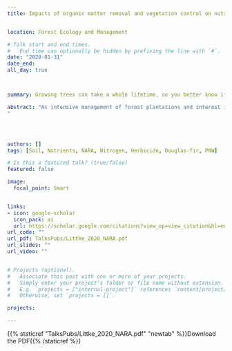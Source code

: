 ```yaml
---
title: Impacts of organic matter removal and vegetation control on nutrition and growth of Douglas-fir at three Pacific Northwestern Long-Term Soil Productivity sites


location: Forest Ecology and Management

# Talk start and end times.
#   End time can optionally be hidden by prefixing the line with `#`.
date: "2020-01-31"
date_end: 
all_day: true



summary: Growing trees can take a whole lifetime, so you better know if your site nutrition status changes following harvest. Here we looked at a few sites in the PNW to examine how the antecedent conditions helped to buffer the soils to changes to the nutrient capacity of the site.

abstract: "As intensive management of forest plantations and interest in harvesting biomass for energy continue to in- crease, there is a need to investigate the longer-term effects of harvest-related disturbances and intensive treatments on soil and site productivity. This research focused on three Pacific Northwestern Douglas-fir soil productivity studies around 15 years since harvest that spanned a range in soil nutrients: high soil N and low base cations (Fall River), low soil N and base cations (Matlock), and high soil N and base cations (Molalla). The studies, which had similar organic matter and vegetation control treatments, were compared for differences in belowground and aboveground nutrients as well as differences in periodic stand volume growth. Five years of annual vegetation control (AVC) resulted in the greatest losses of belowground N and base cations compared to one year of vegetation control (IVC) at planting, but also resulted in significantly greater stand volume growth at Fall River and Matlock. Whole tree removal (WT) resulted in lower soil NO3− at Fall River but greater soil NO3− at Matlock due to greater colonization by N-fixing Scotch broom. There was also a decrease in soil exchangeable K due to WT and WT plus coarse woody debris removal (WT + ) at Fall River, which had the lowest initial soil exchangeable K. There was either no effect (Matlock and Molalla) (0–15 years) or a decrease (Fall River) (0–5 years) in stand volume growth due to WT removal. At Fall River, WT, WT+, and AVC treatments had no detectable effect on volume growth from 10 to 15 years. Overall, longer-term effects of organic matter removals and vegetation control on soil and site productivity were variable at each site due to pre-treatment soil nutrition and competition from understory vegetation.
"




authors: []
tags: [Soil, Nutrients, NARA, Nitrogen, Herbicide, Douglas-fir, PNW]

# Is this a featured talk? (true/false)
featured: false

image: 
  focal_point: Smart


links:
- icon: google-scholar 
  icon_pack: ai
  url: https://scholar.google.com/citations?view_op=view_citation&hl=en&user=miYEsFoAAAAJ&citation_for_view=miYEsFoAAAAJ:hqOjcs7Dif8C
url_code: ""
url_pdf: TalksPubs/Littke_2020_NARA.pdf
url_slides: ""
url_video: ""


# Projects (optional).
#   Associate this post with one or more of your projects.
#   Simply enter your project's folder or file name without extension.
#   E.g. `projects = ["internal-project"]` references `content/project/deep-learning/index.md`.
#   Otherwise, set `projects = []`.

projects:

---
```



{{% staticref "TalksPubs/Littke_2020_NARA.pdf" "newtab" %}}Download the PDF{{% /staticref %}}
